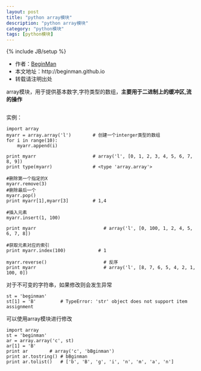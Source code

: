 ```yaml
---
layout: post
title: "python array模块"
description: "python array模块"
category: "python模块"
tags: [python模块]
---
```

{% include JB/setup %}
<ul>
    <li>作者：<a href="http://weibo.com/beginman" target="blank">BeginMan</a></li>
    <li>本文地址：http://beginman.github.io</li>
    <li>转载请注明出处</li>
</ul>
<p>array模块，用于提供基本数字,字符类型的数组，<strong>主要用于二进制上的缓冲区,流的操作</strong></p>

<p><img src="http://beginman.qiniudn.com/pyarray.jpg" alt="" /></p>

<!--more-->

<p>实例：</p>

<pre><code>import array
myarr = array.array('l')        # 创建一个interger类型的数组
for i in range(10):
    myarr.append(i)

print myarr                     # array('l', [0, 1, 2, 3, 4, 5, 6, 7, 8, 9])
print type(myarr)               # &lt;type 'array.array'&gt;

#删除第一个指定的X
myarr.remove(3)
#删除最后一个
myarr.pop()
print myarr[1],myarr[3]         # 1,4

#插入元素
myarr.insert(1, 100)

print myarr                         # array('l', [0, 100, 1, 2, 4, 5, 6, 7, 8])

#获取元素对应的索引
print myarr.index(100)            # 1

myarr.reverse()                     # 反序
print myarr                         # array('l', [8, 7, 6, 5, 4, 2, 1, 100, 0])
</code></pre>

<p>对于不可变的字符串，如果修改则会发生异常</p>

<pre><code>st = 'beginman'
st[1] = 'B'         # TypeError: 'str' object does not support item     assignment
</code></pre>

<p>可以使用array模块进行修改</p>

<pre><code>import array
st = 'beginman'
ar = array.array('c', st)
ar[1] = 'B'
print ar        # array('c', 'bBginman')
print ar.tostring() # bBginman
print ar.tolist()   # ['b', 'B', 'g', 'i', 'n', 'm', 'a', 'n']
</code></pre>
